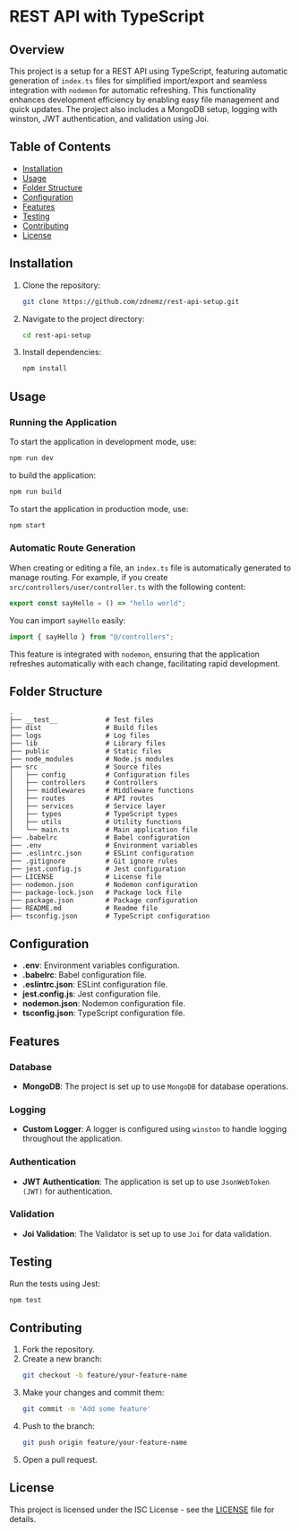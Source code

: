 # REST API with TypeScript

## Overview

This project is a setup for a REST API using TypeScript, featuring automatic generation of `index.ts` files for simplified import/export and seamless integration with `nodemon` for automatic refreshing. This functionality enhances development efficiency by enabling easy file management and quick updates. The project also includes a MongoDB setup, logging with winston, JWT authentication, and validation using Joi.

## Table of Contents

- [Installation](#installation)
- [Usage](#usage)
- [Folder Structure](#folder-structure)
- [Configuration](#configuration)
- [Features](#features)
- [Testing](#testing)
- [Contributing](#contributing)
- [License](#license)

## Installation

1. Clone the repository:
   ```sh
   git clone https://github.com/zdnemz/rest-api-setup.git
   ```
2. Navigate to the project directory:
   ```sh
   cd rest-api-setup
   ```
3. Install dependencies:
   ```sh
   npm install
   ```

## Usage

### Running the Application

To start the application in development mode, use:

```sh
npm run dev
```

to build the application:

```sh
npm run build
```

To start the application in production mode, use:

```sh
npm start
```

### Automatic Route Generation

When creating or editing a file, an `index.ts` file is automatically generated to manage routing. For example, if you create `src/controllers/user/controller.ts` with the following content:

```typescript
export const sayHello = () => "hello world";
```

You can import `sayHello` easily:

```typescript
import { sayHello } from "@/controllers";
```

This feature is integrated with `nodemon`, ensuring that the application refreshes automatically with each change, facilitating rapid development.

## Folder Structure

```plaintext
.
├── __test__            # Test files
├── dist                # Build files
├── logs                # Log files
├── lib                 # Library files
├── public              # Static files
├── node_modules        # Node.js modules
├── src                 # Source files
│   ├── config          # Configuration files
│   ├── controllers     # Controllers
│   ├── middlewares     # Middleware functions
│   ├── routes          # API routes
│   ├── services        # Service layer
│   ├── types           # TypeScript types
│   ├── utils           # Utility functions
│   └── main.ts         # Main application file
├── .babelrc            # Babel configuration
├── .env                # Environment variables
├── .eslintrc.json      # ESLint configuration
├── .gitignore          # Git ignore rules
├── jest.config.js      # Jest configuration
├── LICENSE             # License file
├── nodemon.json        # Nodemon configuration
├── package-lock.json   # Package lock file
├── package.json        # Package configuration
├── README.md           # Readme file
├── tsconfig.json       # TypeScript configuration
```

## Configuration

- **.env**: Environment variables configuration.
- **.babelrc**: Babel configuration file.
- **.eslintrc.json**: ESLint configuration file.
- **jest.config.js**: Jest configuration file.
- **nodemon.json**: Nodemon configuration file.
- **tsconfig.json**: TypeScript configuration file.

## Features

### Database

- **MongoDB**: The project is set up to use `MongoDB` for database operations.

### Logging

- **Custom Logger**: A logger is configured using `winston` to handle logging throughout the application.

### Authentication

- **JWT Authentication**: The application is set up to use `JsonWebToken (JWT)` for authentication.

### Validation

- **Joi Validation**: The Validator is set up to use `Joi` for data validation.

## Testing

Run the tests using Jest:

```sh
npm test
```

## Contributing

1. Fork the repository.
2. Create a new branch:
   ```sh
   git checkout -b feature/your-feature-name
   ```
3. Make your changes and commit them:
   ```sh
   git commit -m 'Add some feature'
   ```
4. Push to the branch:
   ```sh
   git push origin feature/your-feature-name
   ```
5. Open a pull request.

## License

This project is licensed under the ISC License - see the [LICENSE](LICENSE) file for details.
